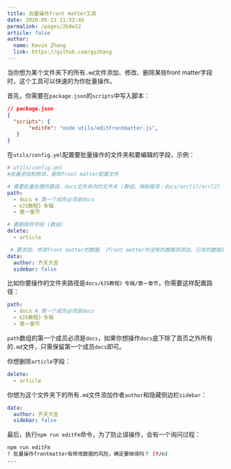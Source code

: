 ```yaml
---
title: 批量操作front matter工具
date: 2020-05-13 11:52:45
permalink: /pages/2b8e22
article: false
author: 
  name: Kevin Zhang
  link: https://github.com/gyzhang
---
```


当你想为某个文件夹下的所有`.md`文件添加、修改、删除某些front matter字段时，这个工具可以快速的为你批量操作。

首先，你需要在`package.json`的`scripts`中写入脚本：
```json
// package.json
{
  "scripts": {
       "editFm": "node utils/editFrontmatter.js",
   }
}
```
在`utils/config.yml`配置要批量操作的文件夹和要编辑的字段，示例：
```yaml
# utils/config.yml
#批量添加和修改、删除front matter配置文件

# 需要批量处理的路径，docs文件夹内的文件夹 (数组。映射路径：docs/arr[1]/arr[2] ... )
path:
  - docs # 第一个成员必须是docs
  - 《JS教程》专辑
  - 第一章节

# 要删除的字段 (数组)
delete:  
  - article

 # 要添加、修改front matter的数据 （front matter中没有的数据则添加，已有的数据则覆盖）
data:
  author: 齐天大圣
  sidebar: false
```

比如你要操作的文件夹路径是`docs/《JS教程》专辑/第一章节`，你需要这样配置路径：
```yaml
path:
  - docs # 第一个成员必须是docs
  - 《JS教程》专辑
  - 第一章节
```
`path`数组的第一个成员必须是`docs`，如果你想操作`docs`底下除了首页之外所有的`.md`文件，只需保留第一个成员`docs`即可。

你想删除`article`字段：
```yaml
delete:  
  - article
```

你想为这个文件夹下的所有`.md`文件添加作者`author`和隐藏侧边栏`sidebar`：
```yaml
data:
  author: 齐天大圣
  sidebar: false
```

最后，执行`npm run editFm`命令，为了防止误操作，会有一个询问过程：
```sh
npm run editFm
? 批量操作frontmatter有修改数据的风险，确定要继续吗？ (Y/n) 
...
```
